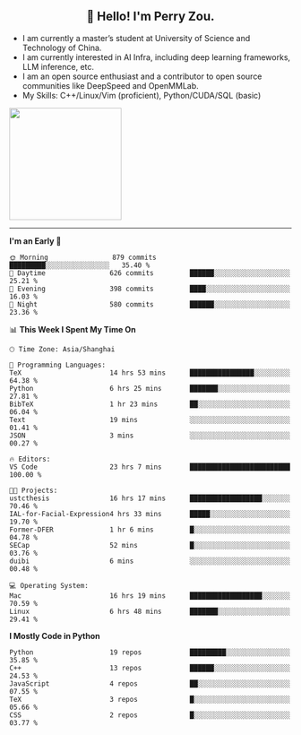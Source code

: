 <h2 align="center">👋 Hello! I'm Perry Zou.</h2>

- I am currently a master’s student at University of Science and Technology of China.
- I am currently interested in AI Infra, including deep learning frameworks, LLM inference, etc.
- I am an open source enthusiast and a contributor to open source communities like DeepSpeed and OpenMMLab.
- My Skills: C++/Linux/Vim (proficient), Python/CUDA/SQL (basic)

<img height=200 align="center" src="https://github-readme-stats.vercel.app/api?username=zonepg" />

-------

<!--START_SECTION:waka-->
**I'm an Early 🐤** 

```text
🌞 Morning                879 commits         █████████░░░░░░░░░░░░░░░░   35.40 % 
🌆 Daytime                626 commits         ██████░░░░░░░░░░░░░░░░░░░   25.21 % 
🌃 Evening                398 commits         ████░░░░░░░░░░░░░░░░░░░░░   16.03 % 
🌙 Night                  580 commits         ██████░░░░░░░░░░░░░░░░░░░   23.36 % 
```


📊 **This Week I Spent My Time On** 

```text
🕑︎ Time Zone: Asia/Shanghai

💬 Programming Languages: 
TeX                      14 hrs 53 mins      ████████████████░░░░░░░░░   64.38 % 
Python                   6 hrs 25 mins       ███████░░░░░░░░░░░░░░░░░░   27.81 % 
BibTeX                   1 hr 23 mins        ██░░░░░░░░░░░░░░░░░░░░░░░   06.04 % 
Text                     19 mins             ░░░░░░░░░░░░░░░░░░░░░░░░░   01.41 % 
JSON                     3 mins              ░░░░░░░░░░░░░░░░░░░░░░░░░   00.27 % 

🔥 Editors: 
VS Code                  23 hrs 7 mins       █████████████████████████   100.00 % 

🐱‍💻 Projects: 
ustcthesis               16 hrs 17 mins      ██████████████████░░░░░░░   70.46 % 
IAL-for-Facial-Expression4 hrs 33 mins       █████░░░░░░░░░░░░░░░░░░░░   19.70 % 
Former-DFER              1 hr 6 mins         █░░░░░░░░░░░░░░░░░░░░░░░░   04.78 % 
SECap                    52 mins             █░░░░░░░░░░░░░░░░░░░░░░░░   03.76 % 
duibi                    6 mins              ░░░░░░░░░░░░░░░░░░░░░░░░░   00.48 % 

💻 Operating System: 
Mac                      16 hrs 19 mins      ██████████████████░░░░░░░   70.59 % 
Linux                    6 hrs 48 mins       ███████░░░░░░░░░░░░░░░░░░   29.41 % 
```

**I Mostly Code in Python** 

```text
Python                   19 repos            █████████░░░░░░░░░░░░░░░░   35.85 % 
C++                      13 repos            ██████░░░░░░░░░░░░░░░░░░░   24.53 % 
JavaScript               4 repos             ██░░░░░░░░░░░░░░░░░░░░░░░   07.55 % 
TeX                      3 repos             █░░░░░░░░░░░░░░░░░░░░░░░░   05.66 % 
CSS                      2 repos             █░░░░░░░░░░░░░░░░░░░░░░░░   03.77 % 
```




<!--END_SECTION:waka-->
